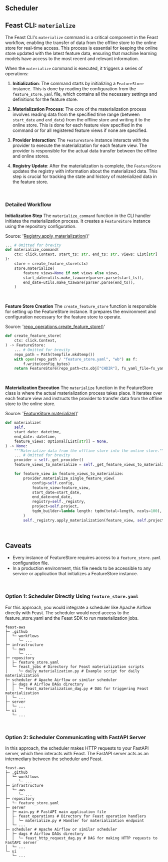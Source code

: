 ## Scheduler

## Feast CLI: `materialize`

The Feast CLI's `materialize` command is a critical component in the Feast workflow, enabling the transfer of data from the offline store to the online store for real-time access. This process is essential for keeping the online store updated with the latest feature data, ensuring that machine learning models have access to the most recent and relevant information.

When the `materialize` command is executed, it triggers a series of operations:

1. **Initialization**: The command starts by initializing a `FeatureStore` instance. This is done by reading the configuration from the `feature_store.yaml` file, which contains all the necessary settings and definitions for the feature store.

2. **Materialization Process**: The core of the materialization process involves reading data from the specified time range (between `start_date` and `end_date`) from the offline store and writing it to the online store. This is done for each feature view specified in the command or for all registered feature views if none are specified.

3. **Provider Interaction**: The `FeatureStore` instance interacts with the provider to execute the materialization for each feature view. The provider is responsible for the actual data transfer between the offline and online stores.

4. **Registry Update**: After the materialization is complete, the `FeatureStore` updates the registry with information about the materialized data. This step is crucial for tracking the state and history of materialized data in the feature store.

<br>

### Detailed Workflow

**Initialization Step**
The `materialize_command` function in the CLI handler initiates the materialization process. It creates a `FeatureStore` instance using the repository configuration.

Source: '[Registry.apply_materialization()](https://github.com/feast-dev/feast/blob/052182bcca046e35456674fc7d524825882f4b35/sdk/python/feast/infra/registry/registry.py#L464C9-L464C30)'
```py
... # Omitted for brevity
def materialize_command(
    ctx: click.Context, start_ts: str, end_ts: str, views: List[str]
):
    store = create_feature_store(ctx)
    store.materialize(
        feature_views=None if not views else views,
        start_date=utils.make_tzaware(parser.parse(start_ts)),
        end_date=utils.make_tzaware(parser.parse(end_ts)),
    )
```

<br>

**Feature Store Creation**
The `create_feature_store` function is responsible for setting up the FeatureStore instance. It prepares the environment and configuration necessary for the feature store to operate.

Source: '[repo_operations.create_feature_store()](https://github.com/feast-dev/feast/blob/052182bcca046e35456674fc7d524825882f4b35/sdk/python/feast/repo_operations.py#L334)'
```py
def create_feature_store(
    ctx: click.Context,
) -> FeatureStore:
    ... # Omitted for brevity
    repo_path = Path(tempfile.mkdtemp())
    with open(repo_path / "feature_store.yaml", "wb") as f:
        f.write(config_bytes)
    return FeatureStore(repo_path=ctx.obj["CHDIR"], fs_yaml_file=fs_yaml_file)
```

<br>

**Materialization Execution**
The `materialize` function in the FeatureStore class is where the actual materialization process takes place. It iterates over each feature view and instructs the provider to transfer data from the offline store to the online store.

Source: '[FeatureStore.materialize()](https://github.com/feast-dev/feast/blob/052182bcca046e35456674fc7d524825882f4b35/sdk/python/feast/feature_store.py#L1342C9-L1342C20)'
```py
def materialize(
    self,
    start_date: datetime,
    end_date: datetime,
    feature_views: Optional[List[str]] = None,
) -> None:
    """Materialize data from the offline store into the online store."""
    ... # Omitted for brevity
    provider = self._get_provider()
    feature_views_to_materialize = self._get_feature_views_to_materialize(feature_views)

    for feature_view in feature_views_to_materialize:
        provider.materialize_single_feature_view(
            config=self.config,
            feature_view=feature_view,
            start_date=start_date,
            end_date=end_date,
            registry=self._registry,
            project=self.project,
            tqdm_builder=lambda length: tqdm(total=length, ncols=100),
        )
        self._registry.apply_materialization(feature_view, self.project, start_date, end_date)
```

<br>

## Caveats

- Every instance of FeatureStore requires access to a `feature_store.yaml` configuration file.
- In a production environment, this file needs to be accessible to any service or application that initializes a FeatureStore instance.

<br>

### Option 1: Scheduler Directly Using `feature_store.yaml`
For this approach, you would integrate a scheduler like Apache Airflow directly with Feast. The scheduler would need access to the feature_store.yaml and the Feast SDK to run materialization jobs.

```
feast-aws
├─ .github
│  └─ workflows
│     └─ ...
├─ infrastructure
│  └─ aws
│     └─ ...
├─ repository
│  ├─ feature_store.yaml
│  └─ feast_jobs # Directory for Feast materialization scripts
│     └─ daily_materialization.py # Example script for daily materialization
├─ scheduler # Apache Airflow or similar scheduler
│  ├─ dags # Airflow DAGs directory
│  │  └─ feast_materialization_dag.py # DAG for triggering Feast materialization
│  └─ ...
├─ server
│  └─ ...
└─ ui
   └─ ...
```

<br>

### Option 2: Scheduler Communicating with FastAPI Server
In this approach, the scheduler makes HTTP requests to your FastAPI server, which then interacts with Feast. The FastAPI server acts as an intermediary between the scheduler and Feast.

```
feast-aws
├─ .github
│  └─ workflows
│     └─ ...
├─ infrastructure
│  └─ aws
│     └─ ...
├─ repository
│  └─ feature_store.yaml
├─ server
│  ├─ main.py # FastAPI main application file
│  ├─ feast_operations # Directory for Feast operation handlers
│  │  └─ materialize.py # Handler for materialization endpoint
│  └─ ...
├─ scheduler # Apache Airflow or similar scheduler
│  ├─ dags # Airflow DAGs directory
│  │  └─ feast_http_request_dag.py # DAG for making HTTP requests to FastAPI server
│  └─ ...
└─ ui
   └─ ...
```